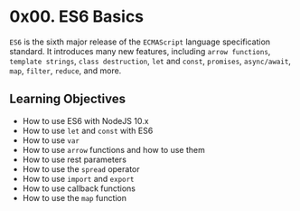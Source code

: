 # 0x00. ES6 Basics
`ES6` is the sixth major release of the `ECMAScript` language specification standard. It introduces many new features, including `arrow functions`, `template strings`, `class destruction`, `let` and `const`, `promises`, `async/await`, `map`, `filter`, `reduce`, and more.
## Learning Objectives
- How to use ES6 with NodeJS 10.x
- How to use `let` and `const` with ES6
- How to use `var`
- How to use `arrow` functions and how to use them
- How to use rest parameters
- How to use the `spread` operator
- How to use `import` and `export`
- How to use callback functions
- How to use the `map` function
